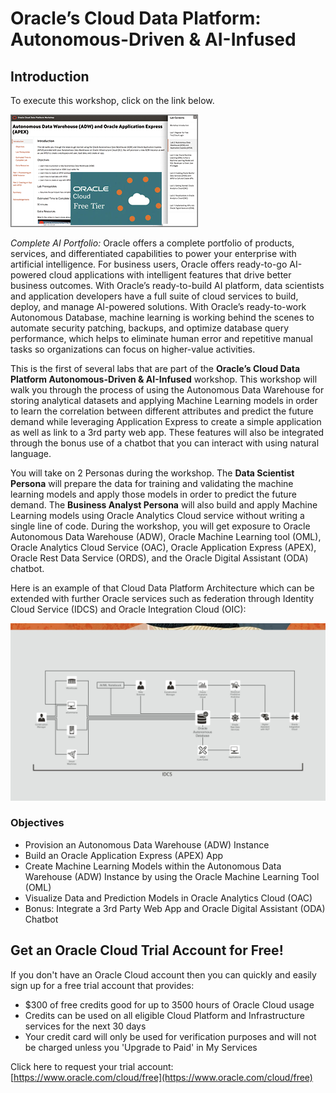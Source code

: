# Oracle’s Cloud Data Platform: Autonomous-Driven & AI-Infused

## Introduction

To execute this workshop, click on the link below.

[![](./images/screenshot-freetier.png)](https://oracle.github.io/learning-library/solutions-library/cloud-data-platform/freetier/index.html)

*Complete AI Portfolio:*
Oracle offers a complete portfolio of products, services, and differentiated capabilities to power your enterprise with artificial intelligence. For business users, Oracle offers ready-to-go AI-powered cloud applications with intelligent features that drive better business outcomes. With Oracle’s ready-to-build AI platform, data scientists and application developers have a full suite of cloud services to build, deploy, and manage AI-powered solutions. With Oracle’s ready-to-work Autonomous Database, machine learning is working behind the scenes to automate security patching, backups, and optimize database query performance, which helps to eliminate human error and repetitive manual tasks so organizations can focus on higher-value activities.

This is the first of several labs that are part of the **Oracle’s Cloud Data Platform
Autonomous-Driven & AI-Infused** workshop. This workshop will walk you through the process of using the Autonomous Data Warehouse for storing analytical datasets and applying Machine Learning models in order to learn the correlation between different attributes and predict the future demand while leveraging Application Express to create a simple application as well as link to a 3rd party web app. These features will also be integrated through the bonus use of a chatbot that you can interact with using natural language.

You will take on 2 Personas during the workshop. The **Data Scientist Persona** will prepare the data for training and validating the machine learning models and apply those models in order to predict the future demand. The **Business Analyst Persona** will also build and apply Machine Learning models using Oracle Analytics Cloud service without writing a single line of code. During the workshop, you will get exposure to Oracle Autonomous Data Warehouse (ADW), Oracle Machine Learning tool (OML), Oracle Analytics Cloud Service (OAC), Oracle Application Express (APEX), Oracle Rest Data Service (ORDS), and the Oracle Digital Assistant (ODA) chatbot.

Here is an example of that Cloud Data Platform Architecture which can be extended with further Oracle services such as federation through Identity Cloud Service (IDCS) and Oracle Integration Cloud (OIC):

![](./images/cloud-data-construction-arch.jpg)

### Objectives
- Provision an Autonomous Data Warehouse (ADW) Instance
- Build an Oracle Application Express (APEX) App
- Create Machine Learning Models within the Autonomous Data Warehouse (ADW) Instance by using the Oracle Machine Learning Tool (OML)
- Visualize Data and Prediction Models in Oracle Analytics Cloud (OAC)
- Bonus: Integrate a 3rd Party Web App and Oracle Digital Assistant (ODA) Chatbot

## Get an Oracle Cloud Trial Account for Free!
If you don't have an Oracle Cloud account then you can quickly and easily sign up for a free trial account that provides:
- $300 of free credits good for up to 3500 hours of Oracle Cloud usage
- Credits can be used on all eligible Cloud Platform and Infrastructure services for the next 30 days
- Your credit card will only be used for verification purposes and will not be charged unless you 'Upgrade to Paid' in My Services

Click here to request your trial account: [https://www.oracle.com/cloud/free](https://www.oracle.com/cloud/free)

